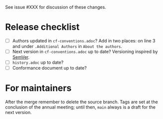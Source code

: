 See issue #XXX for discussion of these changes.

# Release checklist
- [ ] Authors updated in `cf-conventions.adoc`? Add in two places: on line 3 and under `.Additional Authors` in `About the authors`.
- [ ] Next version in `cf-conventions.adoc` up to date? Versioning inspired by [SemVer](https://semver.org).
- [ ] `history.adoc` up to date?
- [ ] Conformance document up to date?

# For maintainers
After the merge remember to delete the source branch.
Tags are set at the conclusion of the annual meeting; until then, `main` always is a draft for the next version.
